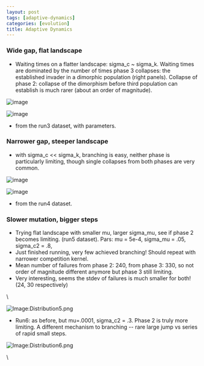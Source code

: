 ```yaml
---
layout: post
tags: [adaptive-dynamics]
categories: [evolution]
title: Adaptive Dynamics
---
```







 








### Wide gap, flat landscape

-   Waiting times on a flatter landscape: sigma\_c \~ sigma\_k. Waiting
    times are dominated by the number of times phase 3 collapses: the
    established invader in a dimorphic population (right panels).
    Collapse of phase 2: collapse of the dimorphism before third
    population can establish is much rarer (about an order of
    magnitude).

![image](http://openwetware.org/images/thumb/0/06/Distribution3.png/400px-Distribution3.png)

![image](/skins/common/images/magnify-clip.png)

-   from the run3 dataset, with parameters.

### Narrower gap, steeper landscape

-   with sigma\_c << sigma\_k, branching is easy, neither phase is
    particularly limiting, though single collapses from both phases are
    very common.

![image](http://openwetware.org/images/thumb/4/48/Distribution4.png/400px-Distribution4.png)

![image](/skins/common/images/magnify-clip.png)

-   from the run4 dataset.

### Slower mutation, bigger steps

-   Trying flat landscape with smaller mu, larger sigma\_mu, see if
    phase 2 becomes limiting. (run5 dataset). Pars: mu = 5e-4, sigma\_mu
    = .05, sigma\_c2 = .8,
-   Just finished running, very few achieved branching! Should repeat
    with narrower competition kernel.
-   Mean number of failures from phase 2: 240, from phase 3: 330, so not
    order of magnitude different anymore but phase 3 still limiting.
-   Very interesting, seems the stdev of failures is much smaller for
    both! (24, 30 respectively)

\

![Image:Distribution5.png](http://openwetware.org/images/8/8e/Distribution5.png)

-   Run6: as before, but mu=.0001, sigma\_c2 = .3. Phase 2 is truly more
    limiting. A different mechanism to branching -- rare large jump vs
    series of rapid small steps.

![Image:Distribution6.png](http://openwetware.org/images/6/65/Distribution6.png)

\

